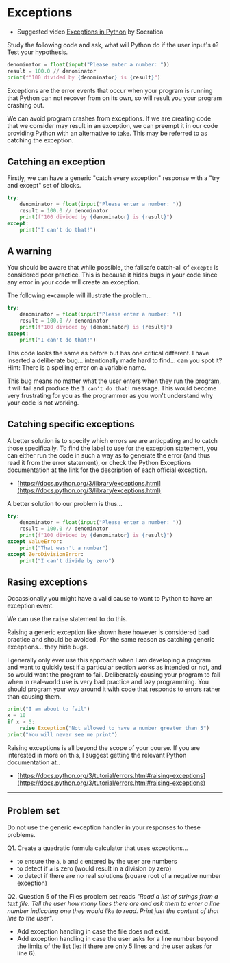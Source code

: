# Exceptions

* Suggested video [Exceptions in Python](https://www.youtube.com/watch?v=nlCKrKGHSSk&list=PLi01XoE8jYohWFPpC17Z-wWhPOSuh8Er-&index=31) by Socratica

Study the following code and ask, what will Python do if the user input's `0`? Test your hypothesis.

```python
denominator = float(input("Please enter a number: "))
result = 100.0 // denominator
print(f"100 divided by {denominator} is {result}")
```

Exceptions are the error events that occur when your program is running that Python can not recover from on its own, so will result you your program crashing out.

We can avoid program crashes from exceptions. If we are creating code that we consider may result in an exception, we can preempt it in our code providing Python with an alternative to take. This may be referred to as catching the exception.

## Catching an exception

Firstly, we can have a generic "catch every exception" response with a "try and except" set of blocks.

```python
try:    
    denominator = float(input("Please enter a number: "))
    result = 100.0 // denominator
    print(f"100 divided by {denominator} is {result}")
except:
    print("I can't do that!")
```

## A warning

You should be aware that while possible, the failsafe catch-all of `except:` is considered poor practice. This is because it hides bugs in your code since any error in your code will create an exception.

The following excample will illustrate the problem...

```python
try:    
    denominator = float(input("Please enter a number: "))
    result = 100.0 // denoninator
    print(f"100 divided by {denominator} is {result}")
except:
    print("I can't do that!")
```

This code looks the same as before but has one critical different. I have inserted a deliberate bug... intentionally made hard to find... can you spot it? Hint: There is a spelling error on a variable name.

This bug means no matter what the user enters when they run the program, it will fail and produce the `I can't do that!` message. This would become very frustrating for you as the programmer as you won't understand why your code is not working.

## Catching specific exceptions

A better solution is to specify which errors we are anticpating and to catch those specifically.  To find the label to use for the exception statement, you can either run the code in such a way as to generate the error (and thus read it from the error statement), or check the Python Exceptions documentation at the link for the description of each official exception.

* [https://docs.python.org/3/library/exceptions.html](https://docs.python.org/3/library/exceptions.html)

A better solution to our problem is thus...

```python
try:
    denominator = float(input("Please enter a number: "))
    result = 100.0 // denominator
    print(f"100 divided by {denominator} is {result}")
except ValueError:
    print("That wasn't a number")
except ZeroDivisionError:
    print("I can't divide by zero")
```

## Rasing exceptions

Occassionally you might have a valid cause to want to Python to have an exception event.

We can use the `raise` statement to do this.

Raising a generic exception like shown here however is considered bad practice and should be avoided. For the same reason as catching generic exceptions... they hide bugs.

I generally only ever use this approach when I am developing a program and want to quickly test if a particular section works as intended or not, and so would want the program to fail. Deliberately causing your program to fail when in real-world use is very bad practice and lazy programming. You should program your way around it with code that responds to errors rather than causing them.

```python
print("I am about to fail")
x = 10
if x > 5:
    raise Exception("Not allowed to have a number greater than 5")
print("You will never see me print")
```

Raising exceptions is all beyond the scope of your course. If you are interested in more on this, I suggest getting the relevant Python documentation at..

* [https://docs.python.org/3/tutorial/errors.html#raising-exceptions](https://docs.python.org/3/tutorial/errors.html#raising-exceptions)

---

## Problem set

Do not use the generic exception handler in your responses to these problems.

Q1. Create a quadratic formula calculator that uses exceptions...

* to ensure the `a`, `b` and `c` entered by the user are numbers
* to detect if `a` is zero (would result in a division by zero)
* to detect if there are no real solutions (square root of a negative number exception)

Q2. Question 5 of the Files problem set reads *"Read a list of strings from a text file. Tell the user how many lines there are and ask them to enter a line number indicating one they would like to read. Print just the content of that line to the user"*. 

* Add exception handling in case the file does not exist.
* Add exception handling in case the user asks for a line number beyond the limits of the list (ie: if there are only 5 lines and the user askes for line 6).

